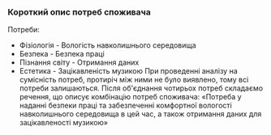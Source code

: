 ### Короткий опис потреб споживача
Потреби:
+ Фізіологія - Вологість навколишнього середовища
+ Безпека - Безпека праці
+ Пізнання світу - Отримання даних
+ Естетика - Зацікавленість музикою
При проведенні аналізу на сумісність потреб, протиріч між ними не було виявлено, тому всі потреби залишаються.
Після об'єднання чотирьох потреб складаємо речення, що описує комбінацію потреб споживача: «Потреба у наданні безпеки праці та забезпеченні комфортної вологості навколишнього середовища в цей час, а також отримання даних для зацікавленості музикою»
